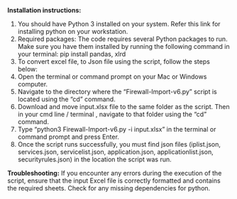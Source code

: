 **Installation instructions:**
1. You should have Python 3 installed on your system.
Refer this link for installing python on your workstation.
2. Required packages: The code requires several Python packages to run. Make sure you have them installed by running the following command in your terminal:
        pip install pandas, xlrd
3. To convert excel file, to Json file using the script, follow the steps below:
4. Open the terminal or command prompt on your Mac or Windows computer.
5. Navigate to the directory where the “Firewall-Import-v6.py” script is located using the “cd” command.
6. Download and move input.xlsx file to the same folder as the script. Then in your cmd line / terminal , navigate to that folder using the “cd” command.
7. Type “python3 Firewall-Import-v6.py -i input.xlsx” in the terminal or command prompt and press Enter.
8. Once the script runs successfully, you must find json files (iplist.json, services.json, servicelist.json, application.json, applicationlist.json, securityrules.json) in the location the script was run.

**Troubleshooting:**
If you encounter any errors during the execution of the script, ensure that the input Excel file is correctly formatted and contains the required sheets.
Check for any missing dependencies for python.
